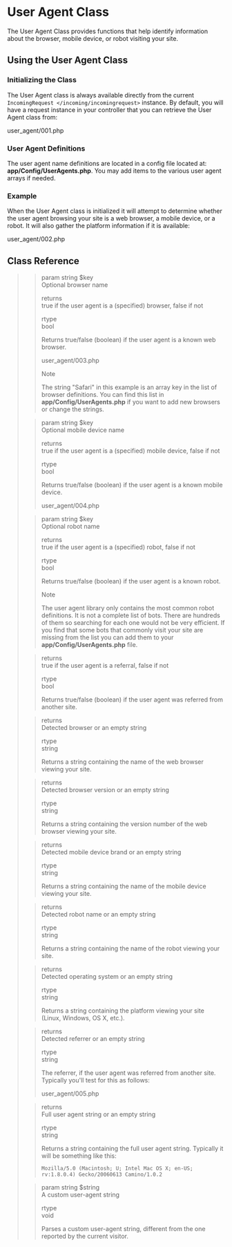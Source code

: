 # User Agent Class

The User Agent Class provides functions that help identify information
about the browser, mobile device, or robot visiting your site.

<div class="contents" local="" depth="2">

</div>

## Using the User Agent Class

### Initializing the Class

The User Agent class is always available directly from the current
`IncomingRequest </incoming/incomingrequest>` instance. By default, you
will have a request instance in your controller that you can retrieve
the User Agent class from:

<div class="literalinclude">

user_agent/001.php

</div>

### User Agent Definitions

The user agent name definitions are located in a config file located at:
**app/Config/UserAgents.php**. You may add items to the various user
agent arrays if needed.

### Example

When the User Agent class is initialized it will attempt to determine
whether the user agent browsing your site is a web browser, a mobile
device, or a robot. It will also gather the platform information if it
is available:

<div class="literalinclude">

user_agent/002.php

</div>

## Class Reference

> > param string \$key  
> > Optional browser name
> >
> > returns  
> > true if the user agent is a (specified) browser, false if not
> >
> > rtype  
> > bool
> >
> > Returns true/false (boolean) if the user agent is a known web
> > browser.
> >
> > <div class="literalinclude">
> >
> > user_agent/003.php
> >
> > </div>
> >
> > > [!NOTE]
> > > The string "Safari" in this example is an array key in the list of
> > > browser definitions. You can find this list in
> > > **app/Config/UserAgents.php** if you want to add new browsers or
> > > change the strings.
>
> > param string \$key  
> > Optional mobile device name
> >
> > returns  
> > true if the user agent is a (specified) mobile device, false if not
> >
> > rtype  
> > bool
> >
> > Returns true/false (boolean) if the user agent is a known mobile
> > device.
> >
> > <div class="literalinclude">
> >
> > user_agent/004.php
> >
> > </div>
>
> > param string \$key  
> > Optional robot name
> >
> > returns  
> > true if the user agent is a (specified) robot, false if not
> >
> > rtype  
> > bool
> >
> > Returns true/false (boolean) if the user agent is a known robot.
> >
> > > [!NOTE]
> > > The user agent library only contains the most common robot
> > > definitions. It is not a complete list of bots. There are hundreds
> > > of them so searching for each one would not be very efficient. If
> > > you find that some bots that commonly visit your site are missing
> > > from the list you can add them to your
> > > **app/Config/UserAgents.php** file.
>
> > returns  
> > true if the user agent is a referral, false if not
> >
> > rtype  
> > bool
> >
> > Returns true/false (boolean) if the user agent was referred from
> > another site.
>
> > returns  
> > Detected browser or an empty string
> >
> > rtype  
> > string
> >
> > Returns a string containing the name of the web browser viewing your
> > site.
>
> > returns  
> > Detected browser version or an empty string
> >
> > rtype  
> > string
> >
> > Returns a string containing the version number of the web browser
> > viewing your site.
>
> > returns  
> > Detected mobile device brand or an empty string
> >
> > rtype  
> > string
> >
> > Returns a string containing the name of the mobile device viewing
> > your site.
>
> > returns  
> > Detected robot name or an empty string
> >
> > rtype  
> > string
> >
> > Returns a string containing the name of the robot viewing your site.
>
> > returns  
> > Detected operating system or an empty string
> >
> > rtype  
> > string
> >
> > Returns a string containing the platform viewing your site (Linux,
> > Windows, OS X, etc.).
>
> > returns  
> > Detected referrer or an empty string
> >
> > rtype  
> > string
> >
> > The referrer, if the user agent was referred from another site.
> > Typically you'll test for this as follows:
> >
> > <div class="literalinclude">
> >
> > user_agent/005.php
> >
> > </div>
>
> > returns  
> > Full user agent string or an empty string
> >
> > rtype  
> > string
> >
> > Returns a string containing the full user agent string. Typically it
> > will be something like this:
> >
> >     Mozilla/5.0 (Macintosh; U; Intel Mac OS X; en-US; rv:1.8.0.4) Gecko/20060613 Camino/1.0.2
>
> > param string \$string  
> > A custom user-agent string
> >
> > rtype  
> > void
> >
> > Parses a custom user-agent string, different from the one reported
> > by the current visitor.
